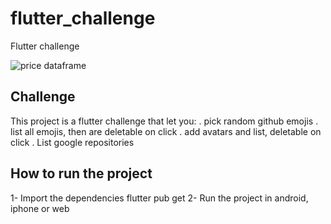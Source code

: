 # flutter_challenge

Flutter challenge

![price dataframe](https://github.com/ivofernandes/flutterChallenge/blob/master/flutterChallenge.gif?raw=true)


## Challenge

This project is a flutter challenge that let you:
. pick random github emojis
. list all emojis, then are deletable on click
. add avatars and list, deletable on click
. List google repositories

## How to run the project

1- Import the dependencies
    flutter pub get
2- Run the project in android, iphone or web